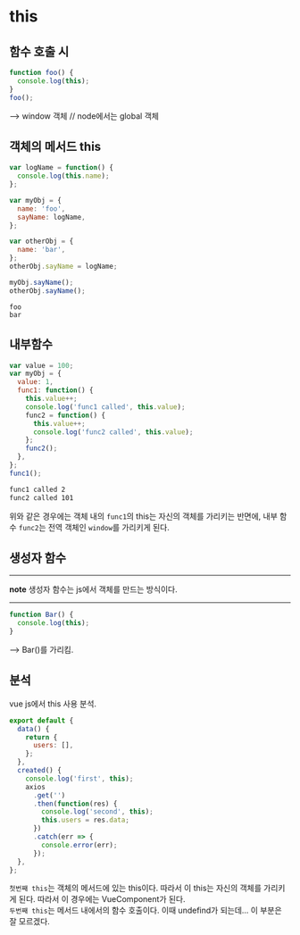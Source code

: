 # this

## 함수 호출 시

```js
function foo() {
  console.log(this);
}
foo();
```

--> window 객체 // node에서는 global 객체

## 객체의 메서드 this

```js
var logName = function() {
  console.log(this.name);
};

var myObj = {
  name: 'foo',
  sayName: logName,
};

var otherObj = {
  name: 'bar',
};
otherObj.sayName = logName;

myObj.sayName();
otherObj.sayName();
```

```shell
foo
bar
```

## 내부함수

```js
var value = 100;
var myObj = {
  value: 1,
  func1: function() {
    this.value++;
    console.log('func1 called', this.value);
    func2 = function() {
      this.value++;
      console.log('func2 called', this.value);
    };
    func2();
  },
};
func1();
```

```bash
func1 called 2
func2 called 101
```

위와 같은 경우에는 객체 내의 `func1`의 this는 자신의 객체를 가리키는 반면에,
내부 함수 `func2`는 전역 객체인 `window`를 가리키게 된다.

## 생성자 함수

---

**note**
생성자 함수는 js에서 객체를 만드는 방식이다.

---

```js
function Bar() {
  console.log(this);
}
```

--> Bar()를 가리킴.

## 분석

vue js에서 this 사용 분석.

```js
export default {
  data() {
    return {
      users: [],
    };
  },
  created() {
    console.log('first', this);
    axios
      .get('')
      .then(function(res) {
        console.log('second', this);
        this.users = res.data;
      })
      .catch(err => {
        console.error(err);
      });
  },
};
```

`첫번째 this`는 객체의 메서드에 있는 this이다. 따라서 이 this는 자신의 객체를 가리키게 된다. 따라서 이 경우에는 VueComponent가 된다.  
`두번째 this`는 메서드 내에서의 함수 호출이다. 이때 undefind가 되는데... 이 부분은 잘 모르겠다.

